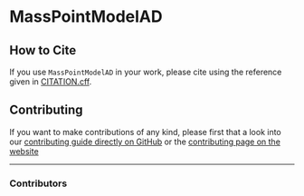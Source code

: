 # MassPointModelAD

<!-- [![Stable Documentation](https://img.shields.io/badge/docs-stable-blue.svg)](https://thealanjason.github.io/MassPointModelAD.jl/stable)
[![In development documentation](https://img.shields.io/badge/docs-dev-blue.svg)](https://thealanjason.github.io/MassPointModelAD.jl/dev)
[![Build Status](https://github.com/thealanjason/MassPointModelAD.jl/workflows/Test/badge.svg)](https://github.com/thealanjason/MassPointModelAD.jl/actions)
[![Test workflow status](https://github.com/thealanjason/MassPointModelAD.jl/actions/workflows/Test.yml/badge.svg?branch=main)](https://github.com/thealanjason/MassPointModelAD.jl/actions/workflows/Test.yml?query=branch%3Amain)
[![Lint workflow Status](https://github.com/thealanjason/MassPointModelAD.jl/actions/workflows/Lint.yml/badge.svg?branch=main)](https://github.com/thealanjason/MassPointModelAD.jl/actions/workflows/Lint.yml?query=branch%3Amain)
[![Docs workflow Status](https://github.com/thealanjason/MassPointModelAD.jl/actions/workflows/Docs.yml/badge.svg?branch=main)](https://github.com/thealanjason/MassPointModelAD.jl/actions/workflows/Docs.yml?query=branch%3Amain)
[![Coverage](https://codecov.io/gh/thealanjason/MassPointModelAD.jl/branch/main/graph/badge.svg)](https://codecov.io/gh/thealanjason/MassPointModelAD.jl)
[![DOI](https://zenodo.org/badge/DOI/FIXME)](https://doi.org/FIXME)
[![Contributor Covenant](https://img.shields.io/badge/Contributor%20Covenant-2.1-4baaaa.svg)](CODE_OF_CONDUCT.md)
[![All Contributors](https://img.shields.io/github/all-contributors/thealanjason/MassPointModelAD.jl?labelColor=5e1ec7&color=c0ffee&style=flat-square)](#contributors)
[![BestieTemplate](https://img.shields.io/endpoint?url=https://raw.githubusercontent.com/JuliaBesties/BestieTemplate.jl/main/docs/src/assets/badge.json)](https://github.com/JuliaBesties/BestieTemplate.jl) -->

## How to Cite

If you use `MassPointModelAD` in your work, please cite using the reference given in [CITATION.cff](https://github.com/thealanjason/MassPointModelAD.jl/blob/main/CITATION.cff).

## Contributing

If you want to make contributions of any kind, please first that a look into our [contributing guide directly on GitHub](docs/src/90-contributing.md) or the [contributing page on the website](https://thealanjason.github.io/MassPointModelAD.jl/dev/90-contributing/)

---

### Contributors

<!-- ALL-CONTRIBUTORS-LIST:START - Do not remove or modify this section -->
<!-- prettier-ignore-start -->
<!-- markdownlint-disable -->

<!-- markdownlint-restore -->
<!-- prettier-ignore-end -->

<!-- ALL-CONTRIBUTORS-LIST:END -->
